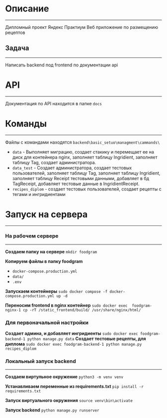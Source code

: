 # Описание
---

Дипломный проект Яндекс Практиум
Веб приложение по размещению рецептов
## Задача 
---

Написать backend под frontend по документации api



# API
---
Документация по API находится в папке `docs`


# Команды
---
Файлы с командами находятся `backend\basic_setuo\managment\cammands\`

- `data` - Выполняет миграцию, создает стакику и перемещает ее на диск для контейнера nginx, заполняет таблицу Ingridient, заполняет таблицу Tag, создает администратора.
- `data_test` - Создает администратора, создает тестовых пользователей, заполняет таблицу Tag, заполняет таблицу Ingridient, заполняет таблицу Receipt тестовыми данными, добавляет в бд TagReceipt, добавляет тестовые данные в IngridientReceipt.
- `recipes_diplom` - создает тестовых пользователей, создает рецепты с тегами и ингридиентами


# Запуск на сервера
---

### На рабочем сервере
---
__Создаем папку на сервере__
    `mkdir foodgram`
    
__Копируем файлы в папку foodgram__
- `docker-compose.production.yml`
- `data/`
- `.env`
    
__Запускаем контейнеры__
`sudo docker compose -f docker-compose.production.yml up -d`
    
__Переносим frontend в nginx контейнер__
`sudo docker exec  foodgram-nginx-1 cp -rT /static_frontend/build/ /usr/share/nginx/html/`
    
### Для первоначальной настройки
__Создает админа, и добавляет ингридиенты__
`sudo docker exec foodgram-backend-1 python manage.py data`
__Создает тестовые рецепты, для диплома__
`sudo docker exec foodgram-backend-1 python manage.py recipes_diplom`
    

### Локальный запуск backend 
---
__Создаем виртульное окружение__
    `python3 -m venv venv`
    
__Устанавливаем переменные из requirements.txt__
`pip install -r requirements.txt`
    
__Запуск виртуального окружения__
`source venv\bin\activate`
    
__Запуск backend__
`python manage.py runserver`